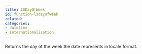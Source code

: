 ```yaml
---
title: LSDayOfWeek
id: function-lsdayofweek
related:
categories:
- datetime
- internationalization
---
```


Returns the day of the week the date represents in locale format.